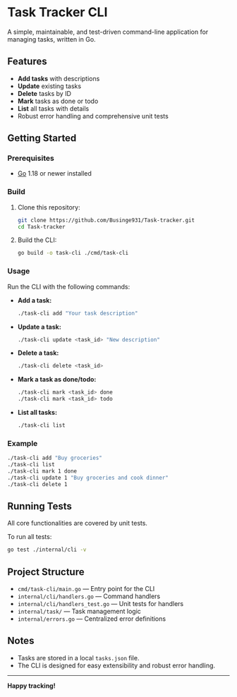 # Task Tracker CLI

A simple, maintainable, and test-driven command-line application for managing tasks, written in Go.

## Features

- **Add tasks** with descriptions
- **Update** existing tasks
- **Delete** tasks by ID
- **Mark** tasks as done or todo
- **List** all tasks with details
- Robust error handling and comprehensive unit tests

## Getting Started

### Prerequisites

- [Go](https://golang.org/doc/install) 1.18 or newer installed

### Build

1. Clone this repository:
   ```sh
   git clone https://github.com/Businge931/Task-tracker.git
   cd Task-tracker
   ```
2. Build the CLI:
   ```sh
   go build -o task-cli ./cmd/task-cli
   ```

### Usage

Run the CLI with the following commands:

- **Add a task:**

  ```sh
  ./task-cli add "Your task description"
  ```

- **Update a task:**

  ```sh
  ./task-cli update <task_id> "New description"
  ```

- **Delete a task:**

  ```sh
  ./task-cli delete <task_id>
  ```

- **Mark a task as done/todo:**

  ```sh
  ./task-cli mark <task_id> done
  ./task-cli mark <task_id> todo
  ```

- **List all tasks:**
  ```sh
  ./task-cli list
  ```

### Example

```sh
./task-cli add "Buy groceries"
./task-cli list
./task-cli mark 1 done
./task-cli update 1 "Buy groceries and cook dinner"
./task-cli delete 1
```

## Running Tests

All core functionalities are covered by unit tests.

To run all tests:

```sh
go test ./internal/cli -v
```

## Project Structure

- `cmd/task-cli/main.go` — Entry point for the CLI
- `internal/cli/handlers.go` — Command handlers
- `internal/cli/handlers_test.go` — Unit tests for handlers
- `internal/task/` — Task management logic
- `internal/errors.go` — Centralized error definitions

## Notes

- Tasks are stored in a local `tasks.json` file.
- The CLI is designed for easy extensibility and robust error handling.

---

**Happy tracking!**
